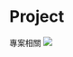 # Project
專案相關
<img src="https://static.104.com.tw/b_profile/3/27935073000/custintroduce/image1.jpg?v=20190926162659" />
